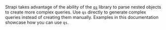 Strapi takes advantage of the ability of the [`qs`](https://github.com/ljharb/qs) library to parse nested objects to create more complex queries.
Use `qs` directly to generate complex queries instead of creating them manually. Examples in this documentation showcase how you can use `qs`.
